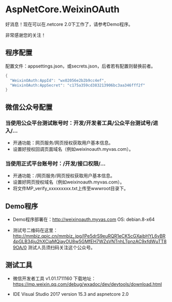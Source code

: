 # AspNetCore.WeixinOAuth
好消息！现在可以在.netcore 2.0下工作了，请参考Demo程序。

非常感谢您的关注！

## 程序配置
配置文件：appsettings.json，或secrets.json，后者若有配置则替换前者。
```csharp
{
  "WeixinOAuth:AppId": "wx02056e2b2b9cc4ef",
  "WeixinOAuth:AppSecret": "c175a359cd383213906bc3aa346fff2f"
}
```

## 微信公众号配置

### 当使用公众平台测试账号时：开发/开发者工具/公众平台测试号/进入/...
- 开通功能：网页服务/网页授权获取用户基本信息。
- 设置好授权回调页面域名（例如weixinoauth.myvas.com）。

### 当使用正式平台账号时：/开发/接口权限/...
- 开通功能：/网页服务/网页授权获取用户基本信息。
- 设置好网页授权域名（例如weixinoauth.myvas.com）。
- 将文件MP_verify_xxxxxxxxx.txt上传至wwwroot目录下。

## Demo程序
- Demo程序部署在：http://weixinoauth.myvas.com
OS: debian.8-x64

- 测试号二维码在这里：http://mmbiz.qpic.cn/mmbiz_jpg/lPe5drS9euRQR1eCK5cGXaibHYL6vBR4pGLB34ju2hXCiaMQiayOU8w5GMfEH7WZsVNTnhLTpnzAC9xfdWuTT89OA/0
测试人员须扫码关注这个公众号。

## 测试工具
- 微信开发者工具 v1.01.1711160
下载地址：https://mp.weixin.qq.com/debug/wxadoc/dev/devtools/download.html

- IDE
Visual Studio 2017 version 15.3 and aspnetcore 2.0
